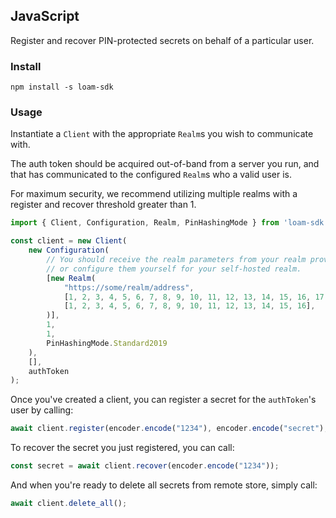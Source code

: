 ## JavaScript

Register and recover PIN-protected secrets on behalf of a particular user.

### Install

```
npm install -s loam-sdk
```

### Usage

Instantiate a `Client` with the appropriate `Realm`s you wish to communicate with.

The auth token should be acquired out-of-band from a server you run, and that has communicated to the configured `Realm`s who a valid user is.

For maximum security, we recommend utilizing multiple realms with a register and recover threshold greater than 1.

```typescript
import { Client, Configuration, Realm, PinHashingMode } from 'loam-sdk';

const client = new Client(
    new Configuration(
        // You should receive the realm parameters from your realm provider,
        // or configure them yourself for your self-hosted realm.
        [new Realm(
            "https://some/realm/address",
            [1, 2, 3, 4, 5, 6, 7, 8, 9, 10, 11, 12, 13, 14, 15, 16, 17, 18, 19, 20, 21, 22, 23, 24, 25, 26, 27, 28, 29, 30, 31, 32],
            [1, 2, 3, 4, 5, 6, 7, 8, 9, 10, 11, 12, 13, 14, 15, 16],
        )],
        1,
        1,
        PinHashingMode.Standard2019
    ),
    [],
    authToken
);
```

Once you've created a client, you can register a secret for the `authToken`'s user by calling:

```typescript
await client.register(encoder.encode("1234"), encoder.encode("secret"), 2);
```

To recover the secret you just registered, you can call:

```typescript
const secret = await client.recover(encoder.encode("1234"));
```

And when you're ready to delete all secrets from remote store, simply call:

```typescript
await client.delete_all();
```
